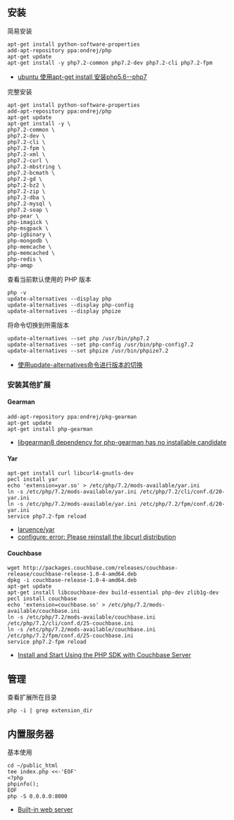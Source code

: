 ## 安装

简易安装

```
apt-get install python-software-properties
add-apt-repository ppa:ondrej/php
apt-get update
apt-get install -y php7.2-common php7.2-dev php7.2-cli php7.2-fpm
```

- [ubuntu 使用apt-get install 安装php5.6--php7](https://www.cnblogs.com/phpzhou/p/6288762.html)

完整安装

```
apt-get install python-software-properties
add-apt-repository ppa:ondrej/php
apt-get update
apt-get install -y \
php7.2-common \
php7.2-dev \
php7.2-cli \
php7.2-fpm \
php7.2-xml \
php7.2-curl \
php7.2-mbstring \
php7.2-bcmath \
php7.2-gd \
php7.2-bz2 \
php7.2-zip \
php7.2-dba \
php7.2-mysql \
php7.2-soap \
php-pear \
php-imagick \
php-msgpack \
php-igbinary \
php-mongodb \
php-memcache \
php-memcached \
php-redis \
php-amqp
```

查看当前默认使用的 PHP 版本

```
php -v
update-alternatives --display php
update-alternatives --display php-config
update-alternatives --display phpize
```

将命令切换到所需版本

```
update-alternatives --set php /usr/bin/php7.2
update-alternatives --set php-config /usr/bin/php-config7.2
update-alternatives --set phpize /usr/bin/phpize7.2
```

- [使用update-alternatives命令进行版本的切换](https://blog.csdn.net/JasonDing1354/article/details/50470109)

### 安装其他扩展

#### Gearman

```
add-apt-repository ppa:ondrej/pkg-gearman
apt-get update
apt-get install php-gearman
```

- [libgearman8 dependency for php-gearman has no installable candidate](https://github.com/oerdnj/deb.sury.org/issues/711)

#### Yar

```
apt-get install curl libcurl4-gnutls-dev
pecl install yar
echo 'extension=yar.so' > /etc/php/7.2/mods-available/yar.ini
ln -s /etc/php/7.2/mods-available/yar.ini /etc/php/7.2/cli/conf.d/20-yar.ini
ln -s /etc/php/7.2/mods-available/yar.ini /etc/php/7.2/fpm/conf.d/20-yar.ini
service php7.2-fpm reload
```

- [laruence/yar](https://github.com/laruence/yar)
- [configure: error: Please reinstall the libcurl distribution](https://github.com/laruence/yar/issues/111)

#### Couchbase

```
wget http://packages.couchbase.com/releases/couchbase-release/couchbase-release-1.0-4-amd64.deb
dpkg -i couchbase-release-1.0-4-amd64.deb
apt-get update
apt-get install libcouchbase-dev build-essential php-dev zlib1g-dev
pecl install couchbase
echo 'extension=couchbase.so' > /etc/php/7.2/mods-available/couchbase.ini
ln -s /etc/php/7.2/mods-available/couchbase.ini /etc/php/7.2/cli/conf.d/25-couchbase.ini
ln -s /etc/php/7.2/mods-available/couchbase.ini /etc/php/7.2/fpm/conf.d/25-couchbase.ini
service php7.2-fpm reload
```

- [Install and Start Using the PHP SDK with Couchbase Server](https://docs.couchbase.com/php-sdk/2.6/start-using-sdk.html)

## 管理

查看扩展所在目录

```
php -i | grep extension_dir
```

## 内置服务器

基本使用

```
cd ~/public_html
tee index.php <<-'EOF'
<?php
phpinfo();
EOF
php -S 0.0.0.0:8000
```

- [Built-in web server](http://docs.php.net/manual/da/features.commandline.webserver.php)
